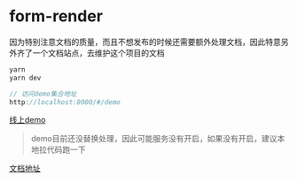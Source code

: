 # form-render

因为特别注意文档的质量，而且不想发布的时候还需要额外处理文档，因此特意另外齐了一个文档站点，去维护这个项目的文档


```js
yarn
yarn dev

// 访问demo集合地址
http://localhost:8000/#/demo

```

[线上demo](http://ycid-form-render.yenmysoft.com.cn/#/demo)

> demo目前还没替换处理，因此可能服务没有开启，如果没有开启，建议本地拉代码跑一下

[文档地址](http://ycid-form-render-doc.yenmysoft.com.cn)
